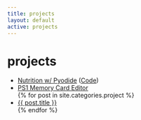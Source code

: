```yaml
---
title: projects
layout: default
active: projects
---
```

# projects

<ul class="posts">
    <li><a href="nutrition">Nutrition w/ Pyodide</a> (<a href="https://github.com/kahowell/nutrition">Code</a>)</li>
    <li><a href="ps1-memory-card-editor">PS1 Memory Card Editor</a></li>
    {% for post in site.categories.project %}
        <li><span><a href="{{ post.url }}">{{ post.title }}</a></span></li>
    {% endfor %}
</ul>
